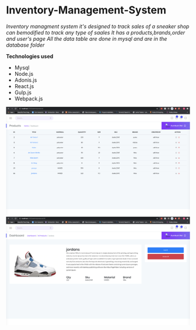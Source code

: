 # Inventory-Management-System
_Inventory managment system it's designed to track sales of a sneaker shop can bemodified to track any type of saales_
_It has a products,brands,order and user's page_
_All the data table are done in mysql and are in the database folder_

**Technologies used**

* Mysql
* Node.js
* Adonis.js
* React.js
* Gulp.js
* Webpack.js



![ims.png](ims.png)
![ims_1.png](ims_1.png)


